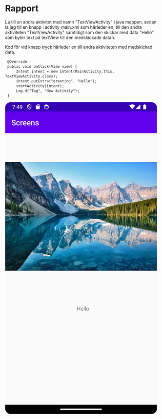 
# Rapport
La till en andra aktivitet med namn "TextViewActivity" i java mappen, sedan la jag till en knapp i activity_main.xml
som härleder en, till den andra aktiviteten "TextViewActivity" samtidigt som den skickar med data "Hello"
som byter text på textView till den medskickade datan.

Kod för vid knapp tryck härleder en till andra aktiviteten med medskickad data.
```
 @Override
 public void onClick(View view) {
     Intent intent = new Intent(MainActivity.this, TextViewActivity.class);
     intent.putExtra("greeting", "Hello"); 
     startActivity(intent);
     Log.d("Tag", "New Activity");
 }
```

![](ScreenshotSecondActivity.png)
